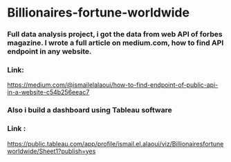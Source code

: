 # Billionaires-fortune-worldwide

### Full data analysis project, i got the data from web API of forbes magazine. I wrote a full article on medium.com, how to find API endpoint in any website. 
### Link: 
https://medium.com/@ismailelalaoui/how-to-find-endpoint-of-public-api-in-a-website-c54b256eeac7
### Also i build a dashboard using Tableau software
### Link : 
https://public.tableau.com/app/profile/ismail.el.alaoui/viz/Billionairesfortuneworldwide/Sheet1?publish=yes
